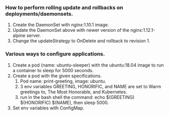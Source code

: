 ### How to perform rolling update and rollbacks on deployments/daemonsets.
1. Create the DaemonSet with nginx:1.10.1 image.
2. Update the DaemonSet above with newer version of the nginx:1.12.1-alpine server.
3. Change the updateStrategy to OnDelete and rollback to revision 1.

### Various ways to configure applications.
1. Create a pod (name: ubuntu-sleeper) with the ubuntu:18.04 image to run a container to sleep for 5000 seconds.
2. Create a pod with the given specifications.
	1. Pod name: print-greeting, image: ubuntu.
	2. 3 env variables GREETING, HONORIFIC, and NAME are set to Warm greetings to, The Most Honorable, and Kubernetes.
	3. run in the bash shell the command: echo $(GREETING) $(HONORIFIC) $(NAME), then sleep 5000.
3. Set env variables with ConfigMap.
